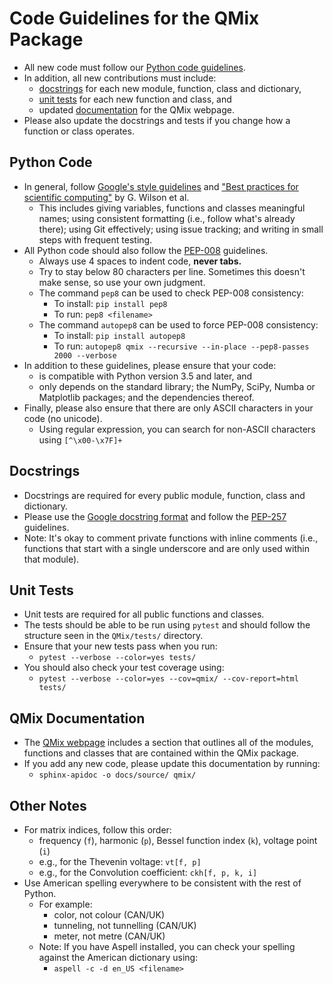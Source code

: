 Code Guidelines for the QMix Package
====================================

- All new code must follow our [Python code guidelines](#new-python-code).
- In addition, all new contributions must include:
    - [docstrings](#docstrings) for each new module, function, class and dictionary,
    - [unit tests](#unit-tests) for each new function and class, and
    - updated [documentation](#qmix-documentation) for the QMix webpage.
- Please also update the docstrings and tests if you change how a function or class operates.

Python Code
-----------

- In general, follow [Google's style guidelines](https://google.github.io/styleguide/pyguide.html) and ["Best practices for scientific computing"](http://journals.plos.org/plosbiology/article?id=10.1371/journal.pbio.1001745) by G. Wilson et al. 
    - This includes giving variables, functions and classes meaningful names; using consistent formatting (i.e., follow what's already there); using Git effectively; using issue tracking; and writing in small steps with frequent testing.
- All Python code should also follow the [PEP-008](https://www.python.org/dev/peps/pep-0008/) guidelines.
    - Always use 4 spaces to indent code, **never tabs.**
    - Try to stay below 80 characters per line. Sometimes this doesn't make sense, so use your own judgment. 
    - The command `pep8` can be used to check PEP-008 consistency:
        - To install: `pip install pep8`
        - To run: `pep8 <filename>`
    - The command `autopep8` can be used to force PEP-008 consistency:
        - To install: `pip install autopep8`
        - To run: `autopep8 qmix --recursive --in-place --pep8-passes 2000 --verbose`
- In addition to these guidelines, please ensure that your code:
    - is compatible with Python version 3.5 and later, and
    - only depends on the standard library; the NumPy, SciPy, Numba or Matplotlib packages; and the dependencies thereof.
- Finally, please also ensure that there are only ASCII characters in your code (no unicode). 
    - Using regular expression, you can search for non-ASCII characters using `[^\x00-\x7F]+`

Docstrings
----------

- Docstrings are required for every public module, function, class and dictionary.
- Please use the [Google docstring format](https://google.github.io/styleguide/pyguide.html#381-docstrings) and follow the [PEP-257](https://www.python.org/dev/peps/pep-0257/) guidelines.
- Note: It's okay to comment private functions with inline comments (i.e., functions that start with a single underscore and are only used within that module).

Unit Tests
----------

- Unit tests are required for all public functions and classes. 
- The tests should be able to be run using `pytest` and should follow the structure seen in the `QMix/tests/` directory.
- Ensure that your new tests pass when you run:
   - ``pytest --verbose --color=yes tests/``
- You should also check your test coverage using:
   - ``pytest --verbose --color=yes --cov=qmix/ --cov-report=html tests/``

QMix Documentation
------------------

- The [QMix webpage](https://garrettj403.github.io/QMix/qmix.html) includes a section that outlines all of the modules, functions and classes that are contained within the QMix package. 
- If you add any new code, please update this documentation by running: 
   - ``sphinx-apidoc -o docs/source/ qmix/``

Other Notes
-----------

- For matrix indices, follow this order:
    - frequency (`f`), harmonic (`p`), Bessel function index (`k`), voltage point (`i`)
    - e.g., for the Thevenin voltage: `vt[f, p]`
    - e.g., for the Convolution coefficient: `ckh[f, p, k, i]`
- Use American spelling everywhere to be consistent with the rest of Python.
    - For example:
        - color, not colour (CAN/UK)
        - tunneling, not tunnelling (CAN/UK)
        - meter, not metre (CAN/UK)
    - Note: If you have Aspell installed, you can check your spelling against the American dictionary using: 
        - `aspell -c -d en_US <filename>`
